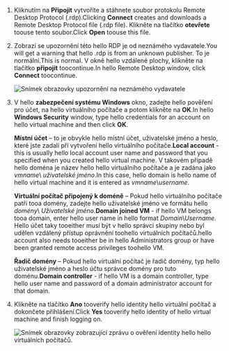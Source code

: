 1. <span data-ttu-id="2f65c-101">Kliknutím na **Připojit** vytvoříte a stáhnete soubor protokolu Remote Desktop Protocol (.rdp).</span><span class="sxs-lookup"><span data-stu-id="2f65c-101">Clicking **Connect** creates and downloads a Remote Desktop Protocol file (.rdp file).</span></span> <span data-ttu-id="2f65c-102">Klikněte na tlačítko **otevřete** toouse tento soubor.</span><span class="sxs-lookup"><span data-stu-id="2f65c-102">Click **Open** toouse this file.</span></span>
2. <span data-ttu-id="2f65c-103">Zobrazí se upozornění této hello RDP je od neznámého vydavatele.</span><span class="sxs-lookup"><span data-stu-id="2f65c-103">You will get a warning that hello .rdp is from an unknown publisher.</span></span> <span data-ttu-id="2f65c-104">To je normální.</span><span class="sxs-lookup"><span data-stu-id="2f65c-104">This is normal.</span></span> <span data-ttu-id="2f65c-105">V okně hello vzdálené plochy, klikněte na tlačítko **připojit** toocontinue.</span><span class="sxs-lookup"><span data-stu-id="2f65c-105">In hello Remote Desktop window, click **Connect** toocontinue.</span></span>
   
    ![Snímek obrazovky upozornění na neznámého vydavatele](./media/virtual-machines-log-on-win-server/rdp-warn.png)
3. <span data-ttu-id="2f65c-107">V hello **zabezpečení systému Windows** okno, zadejte hello pověření pro účet, na hello virtuálního počítače a potom klikněte na **OK**.</span><span class="sxs-lookup"><span data-stu-id="2f65c-107">In hello **Windows Security** window, type hello credentials for an account on hello virtual machine and then click **OK**.</span></span>
   
     <span data-ttu-id="2f65c-108">**Místní účet** – to je obvykle hello místní účet, uživatelské jméno a heslo, které jste zadali při vytvoření hello virtuálního počítače.</span><span class="sxs-lookup"><span data-stu-id="2f65c-108">**Local account** - this is usually hello local account user name and password that you specified when you created hello virtual machine.</span></span> <span data-ttu-id="2f65c-109">V takovém případě hello doména je název hello hello virtuálního počítače a je zadána jako *vmname*&#92; *uživatelské jméno*.</span><span class="sxs-lookup"><span data-stu-id="2f65c-109">In this case, hello domain is hello name of hello virtual machine and it is entered as *vmname*&#92;*username*.</span></span>  
   
    <span data-ttu-id="2f65c-110">**Virtuální počítač připojený k doméně** – Pokud hello virtuálního počítače patří tooa domény, zadejte hello uživatelské jméno ve formátu hello *domény*&#92; *Uživatelské jméno*.</span><span class="sxs-lookup"><span data-stu-id="2f65c-110">**Domain joined VM** - if hello VM belongs tooa domain, enter hello user name in hello format *Domain*&#92;*Username*.</span></span> <span data-ttu-id="2f65c-111">Hello účet taky tooeither musí být v hello správci skupiny nebo byl udělen vzdálený přístup oprávnění toohello virtuálních počítačů.</span><span class="sxs-lookup"><span data-stu-id="2f65c-111">hello account also needs tooeither be in hello Administrators group or have been granted remote access privileges toohello VM.</span></span>
   
    <span data-ttu-id="2f65c-112">**Řadič domény** – Pokud hello virtuální počítač je řadič domény, typ hello uživatelské jméno a heslo účtu správce domény pro tuto doménu.</span><span class="sxs-lookup"><span data-stu-id="2f65c-112">**Domain controller** - if hello VM is a domain controller, type hello user name and password of a domain administrator account for that domain.</span></span>
4. <span data-ttu-id="2f65c-113">Klikněte na tlačítko **Ano** tooverify hello identity hello virtuální počítač a dokončete přihlášení.</span><span class="sxs-lookup"><span data-stu-id="2f65c-113">Click **Yes** tooverify hello identity of hello virtual machine and finish logging on.</span></span>
   
   ![Snímek obrazovky zobrazující zprávu o ověření identity hello hello virtuálních počítačů.](./media/virtual-machines-log-on-win-server/cert-warning.png)

